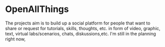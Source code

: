 # OpenAllThings
The projects aim is to build up a social platform for people that want to share or request for tutorials, skills, thoughts, etc. in form of video, graphic, text, virtual labs/scenarios, chats, diskussions,etc. I'm still in the planning right now,
